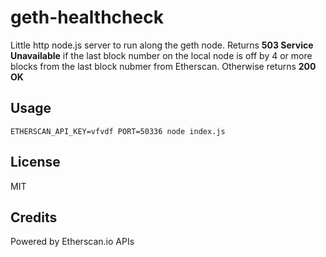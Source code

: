 # geth-healthcheck

Little http node.js server to run along the geth node. Returns **503 Service Unavailable** if the last block number on the local node is off by 4 or more blocks from the last block nubmer from Etherscan. Otherwise returns **200 OK**

## Usage

``ETHERSCAN_API_KEY=vfvdf PORT=50336 node index.js``

## License

MIT

## Credits

Powered by Etherscan.io APIs
